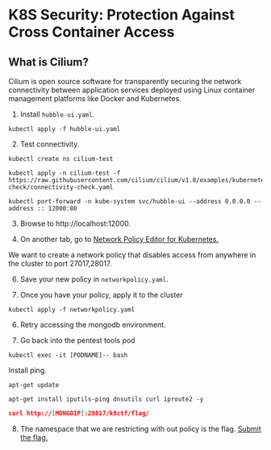 # K8S Security: Protection Against Cross Container Access

## What is Cilium?

Cilium is open source software for transparently securing the network connectivity between application services deployed using Linux container management platforms like Docker and Kubernetes.

1. Install `hubble-ui.yaml`.

```
kubectl apply -f hubble-ui.yaml
```

2. Test connectivity.

```
kubectl create ns cilium-test
```
```
kubectl apply -n cilium-test -f https://raw.githubusercontent.com/cilium/cilium/v1.8/examples/kubernetes/connectivity-check/connectivity-check.yaml
```
```
kubectl port-forward -n kube-system svc/hubble-ui --address 0.0.0.0 --address :: 12000:80
```

3. Browse to http://localhost:12000.

4. On another tab, go to [Network Policy Editor for Kubernetes.](https://editor.cilium.io/)

We want to create a network policy that disables access from anywhere in the cluster to port 27017,28017.

6. Save your new policy in `networkpolicy.yaml`.

5. Once you have your policy, apply it to the cluster

```
kubectl apply -f networkpolicy.yaml
```

6. Retry accessing the mongodb environment.

7. Go back into the pentest tools pod

```
kubectl exec -it [PODNAME]-- bash
```
Install ping.

```
apt-get update
```
```
apt-get install iputils-ping dnsutils curl iproute2 -y
```
```json
curl http://[MONGOIP]:28017/k8ctf/flag/
```

8. The namespace that we are restricting with out policy is the flag. [Submit the flag.](https://devslop.ctfd.io/challenges#Challenge%2024-16)
